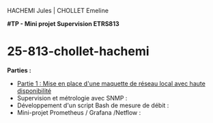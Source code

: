 HACHEMI Jules | CHOLLET Emeline 

**#TP - Mini projet Supervision ETRS813**

# 25-813-chollet-hachemi

**Parties :** 
- <a href="https://github.com/cyrillignac/25-813-chollet-hachemi/blob/main/Partie%20I%20:%20Mise%20en%20place%20d'une%20maquette%20de%20réseau%20local%20avec%20haute%20disponibilité.md"> Partie 1 : Mise en place d'une maquette de réseau local avec haute disponibilité </a>
- Supervision et métrologie avec SNMP :
- Développement d'un script Bash de mesure de débit :
- Mini-projet Prometheus / Grafana /Netflow :

